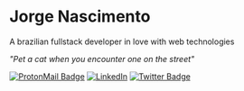 # Jorge Nascimento
A brazilian fullstack developer in love with web technologies

_"Pet a cat when you encounter one on the street"_

[![ProtonMail Badge](https://img.shields.io/badge/-jorgenjr%40protonmail.com-1c223d?logo=protonmail&logoColor=white&style=flat-square&url=https%3A%2F%2Fshields.io)](mailto:jorgenjr@protonmail.com)
[![LinkedIn](https://img.shields.io/badge/-Jorge%20Nascimento-0a66c2?logo=linkedin&logoColor=white&style=flat-square&url=https%3A%2F%2Fshields.io)](https://www.linkedin.com/in/jorgen-nascimento/)
[![Twitter Badge](https://img.shields.io/badge/-@Jorgesnjr-1da1f2?logo=twitter&logoColor=white&style=flat-square&url=https%3A%2F%2Fshields.io)](https://twitter.com/Jorgesnjr)
